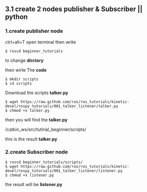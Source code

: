  ## 3.1 create 2 nodes publisher & Subscriber || python
 
 ### 1.create publisher node
 
 ctrl+alt+T open terminal then write 
 
 `$ roscd beginner_tutorials`
 
 to change **dirctory**
 
 then wirte The **code**
 
 ```
 $ mkdir scripts
 $ cd scripts
 ```
 
 Download the scripts **talker.py**
 ```
 $ wget https://raw.github.com/ros/ros_tutorials/kinetic-devel/rospy_tutorials/001_talker_listener/talker.py
$ chmod +x talker.py
 ```
 
 then you will find the **talker.py**
 
 /catkin_ws/src/tutirial_beginner/scripts/ 
 
 this is the result **talker.py**
 
 
 ### 2.create Subscriber node
  ```
 $ roscd beginner_tutorials/scripts/
$ wget https://raw.github.com/ros/ros_tutorials/kinetic-devel/rospy_tutorials/001_talker_listener/listener.py
$ chmod +x listener.py
  ```
 
 the result will be  **listener.py** 
 
 

